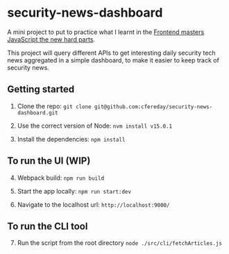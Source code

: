 # security-news-dashboard

A mini project to put to practice what I learnt in the [Frontend masters JavaScript the new hard parts](https://github.com/cfereday/js-the-new-hard-parts).

This project will query different APIs to get interesting daily security tech news aggregated in a simple dashboard, to make it easier to keep track of security news.

## Getting started
1. Clone the repo:
`git clone git@github.com:cfereday/security-news-dashboard.git`

2. Use the correct version of Node:
`nvm install v15.0.1`

3. Install the dependencies:
`npm install`

## To run the UI (WIP)
4. Webpack build:
`npm run build`

5. Start the app locally:
`npm run start:dev`

6. Navigate to the localhost url:
`http://localhost:9000/`

## To run the CLI tool
7. Run the script from the root directory
`node ./src/cli/fetchArticles.js`
